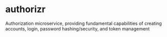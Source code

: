 # authorizr

Authorization microservice, providing fundamental capabilities of creating accounts, login, password hashing/security, and token management